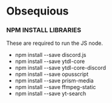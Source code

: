 # Obsequious



### NPM INSTALL LIBRARIES

These are required to run the JS node.
- npm install --save discord.js
- npm install --save ytdl-core
- npm install --save ytdl-core-discord
- npm install --save opusscript
- npm install --save prism-media
- npm install --save ffmpeg-static
- npm install --save yt-search 
